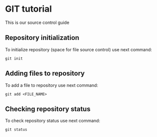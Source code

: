 # GIT tutorial

This is our source control guide


## Repository initialization

To initialize repository (space for file source control) use next command: 

```
git init
```

## Adding files to repository

To add a file to repository use next command:

```
git add <FILE_NAME>
```

## Checking repository status

To check repository status use next command:

```
git status
```

